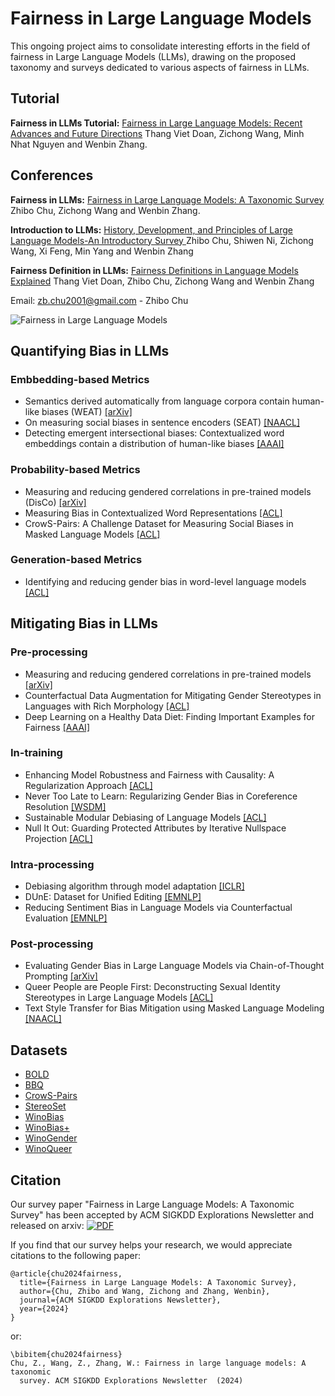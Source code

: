 # Fairness in Large Language Models

This ongoing project aims to consolidate interesting efforts in the field of fairness in Large Language Models (LLMs), drawing on the proposed taxonomy and surveys dedicated to various aspects of fairness in LLMs.

## Tutorial

**Fairness in LLMs Tutorial:** [Fairness in Large Language Models: Recent Advances and Future Directions]() Thang Viet Doan, Zichong Wang, Minh Nhat Nguyen and Wenbin Zhang.

## Conferences

**Fairness in LLMs:** [Fairness in Large Language Models: A Taxonomic Survey](https://arxiv.org/abs/2404.01349) Zhibo Chu, Zichong Wang and Wenbin Zhang.

**Introduction to LLMs:** [History, Development, and Principles of Large Language Models-An Introductory Survey
](https://arxiv.org/abs/2402.06853) Zhibo Chu, Shiwen Ni, Zichong Wang, Xi Feng, Min Yang and Wenbin Zhang

**Fairness Definition in LLMs:** [Fairness Definitions in Language Models Explained]() Thang Viet Doan, Zhibo Chu, Zichong Wang and Wenbin Zhang


Email: zb.chu2001@gmail.com - Zhibo Chu

![Fairness in Large Language Models](https://github.com/super-hash/Fairness-in-Large-Language-Models/blob/main/Fairness%20in%20Large%20Language%20Models.png)


## Quantifying Bias in LLMs
### Embbedding-based Metrics
+ Semantics derived automatically from language corpora contain human-like biases (WEAT) [[arXiv]](https://arxiv.org/abs/1608.07187)
+ On measuring social biases in sentence encoders (SEAT) [[NAACL]](https://arxiv.org/abs/1903.10561)
+ Detecting emergent intersectional biases: Contextualized word embeddings contain a distribution of human-like biases [[AAAI]](https://dl.acm.org/doi/abs/10.1145/3461702.3462536)
### Probability-based Metrics
+ Measuring and reducing gendered correlations in pre-trained models (DisCo) [[arXiv]](https://arxiv.org/abs/2010.06032)
+ Measuring Bias in Contextualized Word Representations [[ACL]](https://aclanthology.org/W19-3823/)
+ CrowS-Pairs: A Challenge Dataset for Measuring Social Biases in Masked Language Models [[ACL]](https://aclanthology.org/2020.emnlp-main.154/)
### Generation-based Metrics
+ Identifying and reducing gender bias in word-level language models [[ACL]](https://aclanthology.org/N19-3002.pdf)
## Mitigating Bias in LLMs
### Pre-processing
+ Measuring and reducing gendered correlations in pre-trained models [[arXiv]](https://arxiv.org/abs/2010.06032)
+ Counterfactual Data Augmentation for Mitigating Gender Stereotypes in Languages with Rich Morphology [[ACL]](https://aclanthology.org/P19-1161/)
+ Deep Learning on a Healthy Data Diet: Finding Important Examples for Fairness [[AAAI]](https://arxiv.org/abs/2211.11109)
### In-training
+ Enhancing Model Robustness and Fairness with Causality: A Regularization Approach [[ACL]](https://aclanthology.org/2021.cinlp-1.3/)
+ Never Too Late to Learn: Regularizing Gender Bias in Coreference Resolution [[WSDM]](https://dl.acm.org/doi/abs/10.1145/3539597.3570473)
+ Sustainable Modular Debiasing of Language Models [[ACL]](https://aclanthology.org/2021.findings-emnlp.411.pdf)
+ Null It Out: Guarding Protected Attributes by Iterative Nullspace Projection [[ACL]](https://aclanthology.org/2020.acl-main.647/)
### Intra-processing
+ Debiasing algorithm through model adaptation [[ICLR]](https://arxiv.org/abs/2310.18913)
+ DUnE: Dataset for Unified Editing [[EMNLP]](https://arxiv.org/abs/2311.16087)
+ Reducing Sentiment Bias in Language Models via Counterfactual Evaluation [[EMNLP]](https://aclanthology.org/2020.findings-emnlp.7.pdf)
### Post-processing
+ Evaluating Gender Bias in Large Language Models via Chain-of-Thought Prompting [[arXiv]](https://arxiv.org/abs/2401.15585)
+ Queer People are People First: Deconstructing Sexual Identity Stereotypes in Large Language Models [[ACL]](https://arxiv.org/abs/2307.00101)
+ Text Style Transfer for Bias Mitigation using Masked Language Modeling [[NAACL]](https://aclanthology.org/2022.naacl-srw.21/)
## Datasets
+ [BOLD](https://github.com/amazon-science/bold)
+ [BBQ](https://github.com/nyu-mll/BBQ)
+ [CrowS-Pairs](https://github.com/nyu-mll/crows-pairs/)
+ [StereoSet](https://github.com/moinnadeem/stereoset)
+ [WinoBias](https://github.com/uclanlp/corefBias)
+ [WinoBias+](https://github.com/vnmssnhv/NeuTralRewriter)
+ [WinoGender](https://github.com/rudinger/winogender-schemas)
+ [WinoQueer](https://github.com/katyfelkner/winoqueer)

## Citation

Our survey paper "Fairness in Large Language Models: A Taxonomic Survey" has been accepted by ACM SIGKDD Explorations Newsletter and released on arxiv: [![PDF](https://img.shields.io/badge/PDF-Download-red)](https://arxiv.org/abs/2404.01349)

If you find that our survey helps your research, we would appreciate citations to the following paper:
```
@article{chu2024fairness,
  title={Fairness in Large Language Models: A Taxonomic Survey},
  author={Chu, Zhibo and Wang, Zichong and Zhang, Wenbin},
  journal={ACM SIGKDD Explorations Newsletter},
  year={2024}
}
```
or:
```
\bibitem{chu2024fairness}
Chu, Z., Wang, Z., Zhang, W.: Fairness in large language models: A taxonomic
  survey. ACM SIGKDD Explorations Newsletter  (2024)
```
